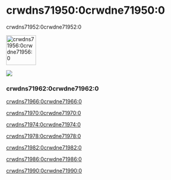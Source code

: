 # crwdns71950:0crwdne71950:0

crwdns71952:0crwdne71952:0

<a href="crwdns71954:0crwdne71954:0">
    <img alt="crwdns71956:0crwdne71956:0"
        height="80"
        src="crwdns71958:0crwdne71958:0" />
</a>

![](crwdns71960:0crwdne71960:0)

### crwdns71962:0crwdne71962:0

[crwdns71966:0crwdne71966:0](crwdns71964:0crwdne71964:0)

[crwdns71970:0crwdne71970:0](crwdns71968:0crwdne71968:0)

[crwdns71974:0crwdne71974:0](crwdns71972:0crwdne71972:0)

[crwdns71978:0crwdne71978:0](crwdns71976:0crwdne71976:0)

[crwdns71982:0crwdne71982:0](crwdns71980:0crwdne71980:0)

[crwdns71986:0crwdne71986:0](crwdns71984:0crwdne71984:0)

[crwdns71990:0crwdne71990:0](crwdns71988:0crwdne71988:0)